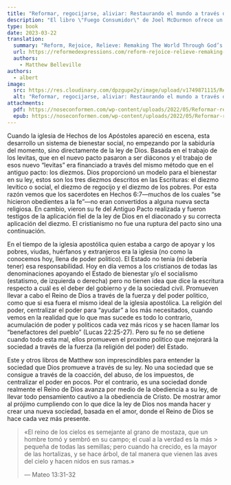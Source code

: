 ```yaml
---
title: "Reformar, regocijarse, aliviar: Restaurando el mundo a través de los tres diezmos de Dios"
description: "El libro \"Fuego Consumidor\" de Joel McDurmon ofrece un tratamiento muy claro y preciso del concepto de cherem en las Escrituras. McDurmon argumenta que las leyes de cherem se refieren especialmente al Lugar Santísimo del Tabernáculo y del Templo. Las violaciones de estas leyes conllevan penas diferentes a las que se producen fuera del ámbito de cherem. Partiendo de esta premisa, McDurmon argumenta tesis significativas sobre las continuidades y discontinuidades entre la ley del Antiguo y el Nuevo Pacto"
type: book
date: 2023-03-22
translation:
  summary: "Reform, Rejoice, Relieve: Remaking The World Through God’s Three Tithes by Matthew Belleville"
  url: https://reformedexpressions.com/reform-rejoice-relieve-remaking-the-world-through-gods-three-tithes-full-text/
  authors:
    - Matthew Belleville
authors:
  - albert
image:
  src: https://res.cloudinary.com/dpzgupe2y/image/upload/v1749871115/Reformar-regocijarse-aliviar-Portada_tzqu4s.jpg
  alt: "Reformar, regocijarse, aliviar: Restaurando el mundo a través de los tres diezmos de Dios"
attachments:
  pdf: https://noseconformen.com/wp-content/uploads/2022/05/Reformar-regocijarse-aliviar_Restaurando-el-mundo-a-traves-de-los-tres-diezmos-de-Dios.pdf
  epub: https://noseconformen.com/wp-content/uploads/2022/05/Reformar-regocijarse-aliviar_-Restaurand-Matthew-Belleville.epub
---
```


Cuando la iglesia de Hechos de los Apóstoles apareció en escena, esta desarrollo un sistema de bienestar social, no empezando por la sabiduría del momento, sino directamente de la ley de Dios. Basada en el trabajo de los levitas, que en el nuevo pacto pasaron a ser diáconos y el trabajo de esos nuevo “levitas” era financiado a través del mismo método que en el antiguo pacto: los diezmos. Dios proporcionó un modelo para el bienestar en su ley, estos son los tres diezmos descritos en las Escrituras: el diezmo levítico o social, el diezmo de regocijo y el diezmo de los pobres. Por esta razón vemos que los sacerdotes en Hechos 6:7—muchos de los cuales “se hicieron obedientes a la fe”—no eran convertidos a alguna nueva secta religiosa. En cambio, vieron su fe del Antiguo Pacto realizada y fueron testigos de la aplicación fiel de la ley de Dios en el diaconado y su correcta aplicación del diezmo. El cristianismo no fue una ruptura del pacto sino una continuación.

En el tiempo de la iglesia apostólica quien estaba a cargo de apoyar y los pobres, viudas, huérfanos y extranjeros era la iglesia (no como la conocemos hoy, llena de poder politico). El Estado no tenia (ni debería tener) esa responsabilidad. Hoy en día vemos a los cristianos de todas las denominaciones apoyando el Estado de bienestar y/o el socialismo (estatismo, de izquierda o derecha) pero no tienen idea que dice la escritura respecto a cuál es el deber del gobierno y de la sociedad civil. Promueven llevar a cabo el Reino de Dios a través de la fuerza y del poder politico, como que si esa fuera el mismo ideal de la iglesia apostólica. La religión del poder, centralizar el poder para “ayudar” a los más necesitados, cuando vemos en la realidad que lo que mas sucede es todo lo contrario, acumulación de poder y politicos cada vez más ricos y se hacen llamar los “benefactores del pueblo” (Lucas 22:25-27). Pero su fe no se detiene cuando todo esta mal, ellos promueven el proximo politico que mejorará la sociedad a través de la fuerza (la religión del poder) del Estado.

Este y otros libros de Matthew son imprescindibles para entender la sociedad que Dios promueve a través de su ley. No una sociedad que se consigue a través de la coacción, del abuso, de los impuestos, de centralizar el poder en pocos. Por el contrario, es una sociedad donde realmente el Reino de Dios avanza por medio de la obediencia a su ley, de llevar todo pensamiento cautivo a la obediencia de Cristo. De mostrar amor al prójimo cumpliendo con lo que dice la ley de Dios nos manda hacer y crear una nueva sociedad, basada en el amor, donde el Reino de Dios se hace cada vez más presente.

> «El reino de los cielos es semejante al grano de mostaza, que un hombre tomó y sembró en su campo;  el cual a la verdad es la más > pequeña de todas las semillas; pero cuando ha crecido, es la mayor de las hortalizas, y se hace árbol, de tal manera que vienen las aves del cielo y hacen nidos en sus ramas.»
>
> — Mateo 13:31-32